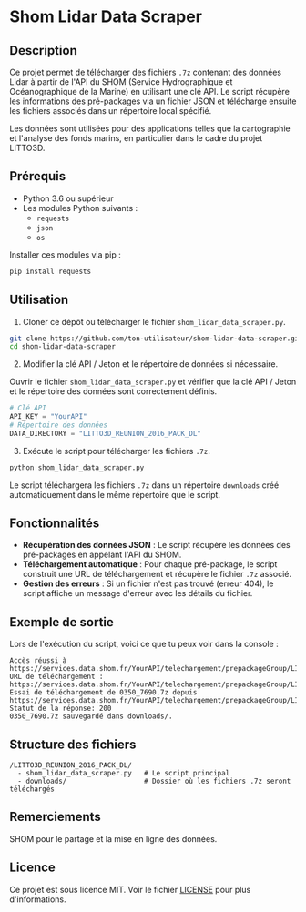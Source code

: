 # Shom Lidar Data Scraper

## Description

Ce projet permet de télécharger des fichiers `.7z` contenant des données Lidar à partir de l'API du SHOM (Service Hydrographique et Océanographique de la Marine) en utilisant une clé API. Le script récupère les informations des pré-packages via un fichier JSON et télécharge ensuite les fichiers associés dans un répertoire local spécifié.

Les données sont utilisées pour des applications telles que la cartographie et l'analyse des fonds marins, en particulier dans le cadre du projet LITTO3D.

## Prérequis

- Python 3.6 ou supérieur
- Les modules Python suivants :
  - `requests`
  - `json`
  - `os`

Installer ces modules via pip :

```bash
pip install requests
```

## Utilisation

1. Cloner ce dépôt ou télécharger le fichier `shom_lidar_data_scraper.py`.

```bash
git clone https://github.com/ton-utilisateur/shom-lidar-data-scraper.git
cd shom-lidar-data-scraper
```

2. Modifier la clé API / Jeton et le répertoire de données si nécessaire.

Ouvrir le fichier `shom_lidar_data_scraper.py` et vérifier que la clé API / Jeton et le répertoire des données sont correctement définis.

```python
# Clé API
API_KEY = "YourAPI"
# Répertoire des données
DATA_DIRECTORY = "LITTO3D_REUNION_2016_PACK_DL"
```

3. Exécute le script pour télécharger les fichiers `.7z`.

```bash
python shom_lidar_data_scraper.py
```

Le script téléchargera les fichiers `.7z` dans un répertoire `downloads` créé automatiquement dans le même répertoire que le script.

## Fonctionnalités

- **Récupération des données JSON** : Le script récupère les données des pré-packages en appelant l'API du SHOM.
- **Téléchargement automatique** : Pour chaque pré-package, le script construit une URL de téléchargement et récupère le fichier `.7z` associé.
- **Gestion des erreurs** : Si un fichier n'est pas trouvé (erreur 404), le script affiche un message d'erreur avec les détails du fichier.

## Exemple de sortie

Lors de l'exécution du script, voici ce que tu peux voir dans la console :

```
Accès réussi à https://services.data.shom.fr/YourAPI/telechargement/prepackageGroup/LITTO3D_REUNION_2016_PACK_DL/
URL de téléchargement : https://services.data.shom.fr/YourAPI/telechargement/prepackageGroup/LITTO3D_REUNION_2016_PACK_DL/prepackage/0350_7690/file/0350_7690.7z
Essai de téléchargement de 0350_7690.7z depuis https://services.data.shom.fr/YourAPI/telechargement/prepackageGroup/LITTO3D_REUNION_2016_PACK_DL/prepackage/0350_7690/file/0350_7690.7z
Statut de la réponse: 200
0350_7690.7z sauvegardé dans downloads/.
```

## Structure des fichiers

```
/LITTO3D_REUNION_2016_PACK_DL/
  - shom_lidar_data_scraper.py   # Le script principal
  - downloads/                   # Dossier où les fichiers .7z seront téléchargés
```

## Remerciements

SHOM pour le partage et la mise en ligne des données.

## Licence

Ce projet est sous licence MIT. Voir le fichier [LICENSE](LICENSE) pour plus d'informations.
```
